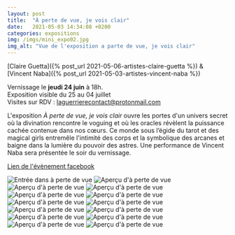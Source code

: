 ```yaml
---
layout: post
title:  "À perte de vue, je vois clair"
date:   2021-05-03 14:34:08 +0200
categories: expositions
img: /imgs/mini_expo02.jpg
img_alt: "Vue de l'exposition a parte de vue, je vois clair"
---
```


[Claire Guetta]({% post_url 2021-05-06-artistes-claire-guetta %}) & [Vincent Naba]({% post_url 2021-05-03-artistes-vincent-naba %})


Vernissage le **jeudi 24 juin** à 18h.  
Exposition visible du 25 au 04 juillet  
Visites sur RDV : laguerrierecontact@protonmail.com

L'exposition *À perte de vue, je vois clair* ouvre les portes d'un univers secret où la divination rencontre le voguing et où les oracles révèlent la puissance cachée contenue dans nos cœurs. Ce monde sous l’égide du tarot et des magical girls entremêle l'intimité des corps et la symbolique des arcanes et baigne dans la lumière du pouvoir des astres.
Une performance de Vincent Naba sera présentée le soir du vernissage.


[Lien de l'évènement facebook](https://www.facebook.com/events/4061422857304107?ref=newsfeed)

![Entrée dans à perte de vue](/imgs/apertedevue01.jpg)
![Aperçu d'à perte de vue](/imgs/aperte01.jpg)
![Aperçu d'à perte de vue](/imgs/aperte02.JPG)
![Aperçu d'à perte de vue](/imgs/aperte03.JPG)
![Aperçu d'à perte de vue](/imgs/aperte04.JPG)
![Aperçu d'à perte de vue](/imgs/aperte05.JPG)
![Aperçu d'à perte de vue](/imgs/aperte06.jpg)
![Aperçu d'à perte de vue](/imgs/aperte07.JPG)
![Aperçu d'à perte de vue](/imgs/aperte08.JPG)
![Aperçu d'à perte de vue](/imgs/aperte09.JPG)
![Aperçu d'à perte de vue](/imgs/aperte10.JPG)
![Aperçu d'à perte de vue](/imgs/aperte11.JPG)
![Aperçu d'à perte de vue](/imgs/aperte12.JPG)
![Aperçu d'à perte de vue](/imgs/aperte13.JPG)
